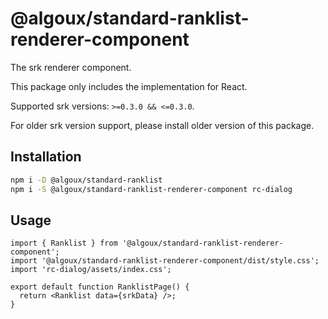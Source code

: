 # @algoux/standard-ranklist-renderer-component

The srk renderer component.

This package only includes the implementation for React.

Supported srk versions: `>=0.3.0 && <=0.3.0`.

For older srk version support, please install older version of this package.

## Installation

```bash
npm i -D @algoux/standard-ranklist
npm i -S @algoux/standard-ranklist-renderer-component rc-dialog
```

## Usage

```tsx
import { Ranklist } from '@algoux/standard-ranklist-renderer-component';
import '@algoux/standard-ranklist-renderer-component/dist/style.css';
import 'rc-dialog/assets/index.css';

export default function RanklistPage() {
  return <Ranklist data={srkData} />;
}
```
